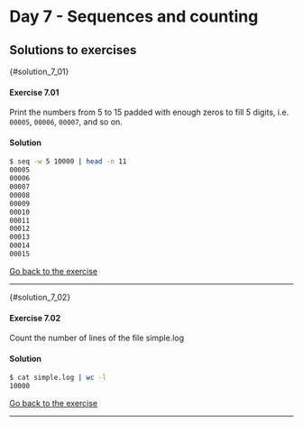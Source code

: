 # Day 7 - Sequences and counting

## Solutions to exercises

{#solution_7_01}
#### Exercise 7.01
Print the numbers from 5 to 15 padded with enough zeros to fill 5 digits, i.e. `00005`, `00006`, `00007`, and so on.

#### Solution
``` sh
$ seq -w 5 10000 | head -n 11
00005
00006
00007
00008
00009
00010
00011
00012
00013
00014
00015
```

[Go back to the exercise](#exercise_7_01)

* * *

{#solution_7_02}
#### Exercise 7.02
Count the number of lines of the file simple.log

#### Solution
``` sh
$ cat simple.log | wc -l
10000
```

[Go back to the exercise](#exercise_7_02)

* * *

